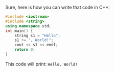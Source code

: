 Sure, here is how you can write that code in C++:

```cpp
#include <iostream>
#include <string>
using namespace std;
int main() {
    string s1 = "Hello";
    s1 += ", World!";
    cout << s1 << endl;
    return 0;
}
```
This code will print: `Hello, World!`
